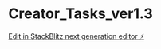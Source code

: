 # Creator_Tasks_ver1.3

[Edit in StackBlitz next generation editor ⚡️](https://stackblitz.com/~/github.com/memorynator/Creator_Tasks_ver1.3)